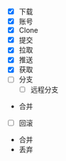 - [x] 下载
- [x] 账号
- [x] Clone
- [x] 提交
- [x] 拉取
- [x] 推送
- [x] 获取
- [ ] 分支
	- [ ] 远程分支
- 合并
- [ ] 回滚
- 合并
- 丢弃
